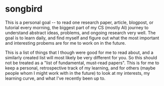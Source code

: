 # songbird

This is a personal goal -- to read one research paper, article, blogpost, or tutorial every morning, the biggest part of my CS (mostly AI) journey to understand abstract ideas, problems, and ongoing research very well. The goal is to learn daily, and find myself and figure out what the most important and interesting probems are for me to work on in the future.

This is a list of things that I though were good for me to read about, and a similarly created list will most likely be very different for you. So this should not be treated as a "list of fundamental, must-read papers". This is for me to keep a personal, retrospective track of my learning, and for others (maybe people whom I might work with in the future) to look at my interests, my learning curve, and what I've recently been up to.
